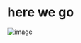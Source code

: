 # here we go
![image](https://github.com/UCLA-ECE209AS-2018W/Hui-Wenxuan-Yifan/master/docs/images/logo.png?raw=true)
